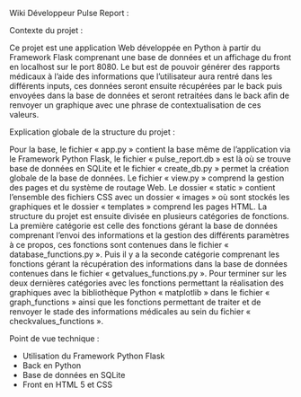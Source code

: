 Wiki Développeur Pulse Report :

Contexte du projet :

Ce projet est une application Web développée en Python à partir du Framework Flask comprenant une base de données et un affichage du front en localhost sur le port 8080.
Le but est de pouvoir générer des rapports médicaux à l’aide des informations que l’utilisateur aura rentré dans les différents inputs, ces données seront ensuite récupérées par le back puis envoyées dans la base de données et seront retraitées dans le back afin de renvoyer un graphique avec une phrase de contextualisation de ces valeurs.

Explication globale de la structure du projet :

Pour la base, le fichier « app.py » contient la base même de l’application via le Framework Python Flask, le fichier « pulse_report.db » est là où se trouve base de données en SQLite et le fichier « create_db.py » permet la création globale de la base de données. Le fichier « view.py » comprend la gestion des pages et du système de routage Web. Le dossier « static » contient l’ensemble des fichiers CSS avec un dossier « images » où sont stockés les graphiques et le dossier « templates » comprend les pages HTML.
La structure du projet est ensuite divisée en plusieurs catégories de fonctions. La première catégorie est celle des fonctions gérant la base de données comprenant l’envoi des informations et la gestion des différents paramètres à ce propos, ces fonctions sont contenues dans le fichier « database_functions.py ». Puis il y a la seconde catégorie comprenant les fonctions gérant la récupération des informations dans la base de données contenues dans le fichier « getvalues_functions.py ». Pour terminer sur les deux dernières catégories avec les fonctions permettant la réalisation des graphiques avec la bibliothèque Python « matplotlib » dans le fichier « graph_functions » ainsi que les fonctions permettant de traiter et de renvoyer le stade des informations médicales au sein du fichier « checkvalues_functions ».

Point de vue technique :

-	Utilisation du Framework Python Flask
-	Back en Python 
-	Base de données en SQLite
-	Front en HTML 5 et CSS
